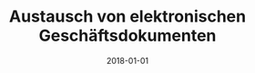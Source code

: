 ---
abstract: ''
authors:
- Christian Huemer
- Philipp Liegl
- Marco Zapletal
date: '2018-01-01'
featured: false
links:
- name: Publik
  url: https://publik.tuwien.ac.at/showentry.php?ID=276678&lang=2
publication: 'in: "Handbuch E-Rechnung und E-Procurement", Linde Verlag, Wien, 2018,
  (invited), ISBN: 978-3-7073-3539-2, 137 - 155'
publication_types:
- '6'
publishDate: '2018-01-01'
title: Austausch von elektronischen Geschäftsdokumenten
url_pdf: ''
---